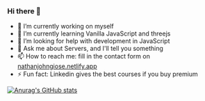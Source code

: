 ### Hi there 👋

- 🔭 I’m currently working on myself
- 🌱 I’m currently learning Vanilla JavaScript and threejs
- 🤔 I’m looking for help with development in JavaScript
- 💬 Ask me about Servers, and I'll tell you something
- 📫 How to reach me: fill in the contact form on <a href="nathangiose-fe.netlify.app">nathanjohngiose.netlify.app</a>
- ⚡ Fun fact: Linkedin gives the best courses if you buy premium


[![Anurag's GitHub stats](https://github-readme-stats.vercel.app/api?username=nathangiose)](https://github.com/anuraghazra/github-readme-stats)

